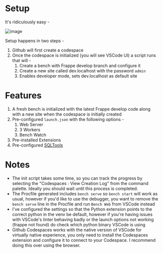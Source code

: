 # Setup

It's ridiculously easy - 

![image](https://github.com/user-attachments/assets/0dc45d28-e190-44fb-9e8c-c550d3ed8360)

Setup happens in two steps - 
1. Github will first create a codespace
2. Once the codespace is initialized (you will see VSCode UI) a script runs that will -
   1. Create a bench with Frappe develop branch and configure it
   2. Create a new site called dev.localhost with the password `admin`
   3. Enables developer mode, sets dev.localhost as default site 

# Features

1. A fresh bench is initialized with the latest Frappe develop code along with a new site when the codespace is initially created
1. Pre-configured `launch.json` with the following options -
   1. Web Server
   2. 3 Workers
   3. Bench Watch
2. Pre-installed Extensions
3. Pre-configured [SQLTools](https://marketplace.visualstudio.com/items?itemName=mtxr.sqltools)

# Notes 

- The init script takes some time, so you can track the progress by selecting the "Codespaces : View Creation Log" from the command palette. Ideally you should wait until this process is completed. 
- The Procfile generated includes `bench serve` so `bench start` will work as usual, however if you'd like to use the debugger, you want to remove the `bench serve` line in the Procfile and run `Bench Web` from VSCode instead
- I've configured the settings so that the Python extension points to the correct python in the venv be default, however if you're having issues with VSCode's linter behaving badly or the launch options not working (frappe not found) do check which python binary VSCode is using
- Github Codespaces works with the native version of VSCode for virtually native experience, you only need to install the Codespaces extension and configure it to connect to your Codespace. I recommend doing this over using the browser. 

